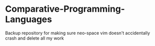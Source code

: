 # Comparative-Programming-Languages
Backup repository for making sure neo-space vim doesn't accidentally crash and
delete all my work

